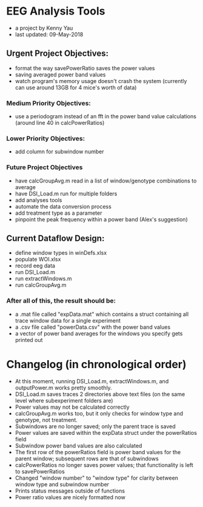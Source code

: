 # EEG Analysis Tools
- a project by Kenny Yau
- last updated: 09-May-2018

## Urgent Project Objectives:
- format the way savePowerRatio saves the power values
- saving averaged power band values
- watch program's memory usage doesn't crash the system (currently can use around 13GB for 4 mice's worth of data)

### Medium Priority Objectives:
- use a periodogram instead of an fft in the power band value calculations (around line 40 in calcPowerRatios)

### Lower Priority Objectives:
- add column for subwindow number

### Future Project Objectives
- have calcGroupAvg.m read in a list of window/genotype combinations to average
- have DSI_Load.m run for multiple folders
- add analyses tools
- automate the data conversion process
- add treatment type as a parameter
- pinpoint the peak frequency within a power band (Alex's suggestion)

## Current Dataflow Design:
- define window types in winDefs.xlsx
- populate WOI.xlsx
- record eeg data
- run DSI_Load.m
- run extractWindows.m
- run calcGroupAvg.m

### After all of this, the result should be:
- a .mat file called "expData.mat" which contains a struct containing all trace window data for a single experiment
- a .csv file called "powerData.csv" with the power band values
- a vector of power band averages for the windows you specify gets printed out

# Changelog (in chronological order)
- At this moment, running DSI_Load.m, extractWindows.m, and outputPower.m works pretty smoothly.
- DSI_Load.m saves traces 2 directories above text files (on the same level where subexperiment folders are)
- Power values may not be calculated correctly
- calcGroupAvg.m works too, but it only checks for window type and genotype, not treatment. 
- Subwindows are no longer saved; only the parent trace is saved
- Power values are saved within the expData struct under the powerRatios field
- Subwindow power band values are also calculated
- The first row of the powerRatios field is power band values for the parent window; subsequent rows are that of subwindows
- calcPowerRatios no longer saves power values; that functionality is left to savePowerRatios
- Changed "window number" to "window type" for clarity between window type and subwindow number
- Prints status messages outside of functions
- Power ratio values are nicely formatted now